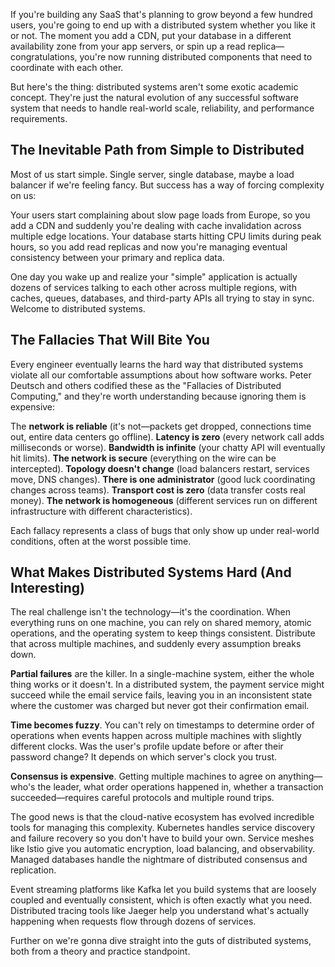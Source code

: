 If you're building any SaaS that's planning to grow beyond a few hundred users, you're going to end up with a distributed system whether you like it or not. The moment you add a CDN, put your database in a different availability zone from your app servers, or spin up a read replica—congratulations, you're now running distributed components that need to coordinate with each other.

But here's the thing: distributed systems aren't some exotic academic concept. They're just the natural evolution of any successful software system that needs to handle real-world scale, reliability, and performance requirements.

## The Inevitable Path from Simple to Distributed

Most of us start simple. Single server, single database, maybe a load balancer if we're feeling fancy. But success has a way of forcing complexity on us:

Your users start complaining about slow page loads from Europe, so you add a CDN and suddenly you're dealing with cache invalidation across multiple edge locations. Your database starts hitting CPU limits during peak hours, so you add read replicas and now you're managing eventual consistency between your primary and replica data.

One day you wake up and realize your "simple" application is actually dozens of services talking to each other across multiple regions, with caches, queues, databases, and third-party APIs all trying to stay in sync. Welcome to distributed systems.

## The Fallacies That Will Bite You

Every engineer eventually learns the hard way that distributed systems violate all our comfortable assumptions about how software works. Peter Deutsch and others codified these as the "Fallacies of Distributed Computing," and they're worth understanding because ignoring them is expensive:

The **network is reliable** (it's not—packets get dropped, connections time out, entire data centers go offline). **Latency is zero** (every network call adds milliseconds or worse). **Bandwidth is infinite** (your chatty API will eventually hit limits). **The network is secure** (everything on the wire can be intercepted). **Topology doesn't change** (load balancers restart, services move, DNS changes). **There is one administrator** (good luck coordinating changes across teams). **Transport cost is zero** (data transfer costs real money). **The network is homogeneous** (different services run on different infrastructure with different characteristics).

Each fallacy represents a class of bugs that only show up under real-world conditions, often at the worst possible time.

## What Makes Distributed Systems Hard (And Interesting)

The real challenge isn't the technology—it's the coordination. When everything runs on one machine, you can rely on shared memory, atomic operations, and the operating system to keep things consistent. Distribute that across multiple machines, and suddenly every assumption breaks down.

**Partial failures** are the killer. In a single-machine system, either the whole thing works or it doesn't. In a distributed system, the payment service might succeed while the email service fails, leaving you in an inconsistent state where the customer was charged but never got their confirmation email.

**Time becomes fuzzy**. You can't rely on timestamps to determine order of operations when events happen across multiple machines with slightly different clocks. Was the user's profile update before or after their password change? It depends on which server's clock you trust.

**Consensus is expensive**. Getting multiple machines to agree on anything—who's the leader, what order operations happened in, whether a transaction succeeded—requires careful protocols and multiple round trips.

The good news is that the cloud-native ecosystem has evolved incredible tools for managing this complexity. Kubernetes handles service discovery and failure recovery so you don't have to build your own. Service meshes like Istio give you automatic encryption, load balancing, and observability. Managed databases handle the nightmare of distributed consensus and replication.

Event streaming platforms like Kafka let you build systems that are loosely coupled and eventually consistent, which is often exactly what you need. Distributed tracing tools like Jaeger help you understand what's actually happening when requests flow through dozens of services.

Further on we're gonna dive straight into the guts of distributed systems, both from a theory and practice standpoint.